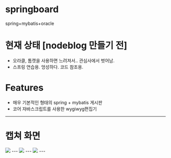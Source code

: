 springboard
===========

spring+mybatis+oracle

# 현재 상태 [nodeblog 만들기 전]
 - 오라클, 톰캣을 사용하면 느려져서.. 관심사에서 벗어남.
 - 스프링 연습용. 엉성하다. 코드 참조용.


# Features
 - 매우 기본적인 형태의 spring + mybatis 게시판
 - 코어 자바스크립트를 사용한 wygiwyg편집기


---

# 캡쳐 화면


<img src = "http://res.cloudinary.com/elfmagic86-herokuapp-com/image/upload/v1411547323/my1_elyphs.png">
---

<img src = "http://res.cloudinary.com/elfmagic86-herokuapp-com/image/upload/v1411547322/my2_dvzh5c.png">
---

<img src = "http://res.cloudinary.com/elfmagic86-herokuapp-com/image/upload/v1411547322/m3_rlgfef.png">
---
